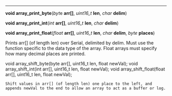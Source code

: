 --------------

**void array_print_byte**(*byt*e **arr[]**, *uint16_t* **len**, *char* **delim**)

**void array_print_int**(*int* **arr[]**, *uint16_t* **len**, *char* **delim**)

**void array_print_float**(*float* **arr[]**, *uint16_t* **len**, *char* **delim**, *byte* **places**)

Prints arr[] (of length len) over Serial, delimited by delim. Must use the function specific to the data type of the array. Float arrays must specify how many decimal places are printed.

void array_shift_byte(byte arr[], uint16_t len, float newVal);
void array_shift_int(int arr[], uint16_t len, float newVal);
void array_shift_float(float arr[], uint16_t len, float newVal);

	Shift values in arr[] (of length len) one place to the left, and appends newVal to the end to allow an array to act as a buffer or log.
